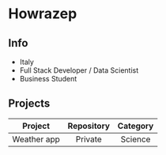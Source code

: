 # Howrazep

## Info
- Italy
- Full Stack Developer / Data Scientist
- Business Student

## Projects
| Project     | Repository | Category |
|:-----------:|:----------:|:--------:|
| Weather app | Private    | Science  |
